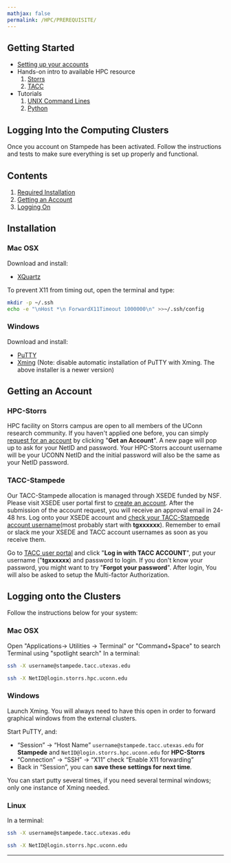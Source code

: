 ```yaml
---
mathjax: false
permalink: /HPC/PREREQUISITE/
---
```


## Getting Started
* [Setting up your accounts](/CCML/HPC/PREREQUISITE/)
* Hands-on intro to available HPC resource
  1. [Storrs](/CCML/HPC/Storrs/)
  2. [TACC](/CCML/HPC/TACC/)
* Tutorials
  1. [UNIX Command Lines](/CCML/Tutorials/UNIX/)
  2. [Python](/CCML/Tutorials/Python/)


## Logging Into the Computing Clusters

Once you account on Stampede has been activated. Follow the instructions and tests to make sure everything is set up properly and functional.

## Contents
1. [Required Installation](#installation)
2. [Getting an Account](#account)
3. [Logging On](#logging)


<a name='installation'></a>

## Installation

### Mac OSX
Download and install:

* [XQuartz](http://www.xquartz.org/)

To prevent X11 from timing out, open the terminal and type:

```bash
mkdir -p ~/.ssh
echo -e "\nHost *\n ForwardX11Timeout 1000000\n" >>~/.ssh/config
```


### Windows

Download and install:

* [PuTTY](http://www.putty.org/)
* [Xming](http://sourceforge.net/projects/xming/) (Note: disable automatic installation of PuTTY with Xming. The above installer is a newer version)

<a name='account'></a>
## Getting an Account

### HPC-Storrs
HPC facility on Storrs campus are open to all members of the UConn research community. If you haven't applied one before, you can simply [request for an account](https://hpc.uconn.edu/storrs/) by clicking "**Get an Account**". A new page will pop up to ask for your NetID and password. Your HPC-Storrs account username will be your UCONN NetID and the initial password will also be the same as your NetID password.   

### TACC-Stampede
Our TACC-Stampede allocation is managed through XSEDE funded by NSF. Please visit XSEDE user portal first to [create an account](https://portal.xsede.org/my-xsede?p_p_id=58&p_p_lifecycle=0&p_p_state=maximized&p_p_mode=view&_58_struts_action=%2Flogin%2Fcreate_account). After the submission of the account request, you will receive an approval email in 24-48 hrs. Log onto your XSEDE account and [check your TACC-Stampede account username](https://www.xsede.org/group/xup/accounts)(most probably start with **tgxxxxxx**). Remember to email or slack me your XSEDE and TACC account usernames as soon as you receive them.

Go to [TACC user portal](https://portal.tacc.utexas.edu/home) and click "**Log in with TACC ACCOUNT**", put your username ("**tgxxxxxx**) and password to login. If you don't know your password, you might want to try "**Forgot your password**". After login, You will also be asked to setup the Multi-factor Authorization.


<a name='logging'></a>
## Logging onto the Clusters
Follow the instructions below for your system:
### Mac OSX

Open "Applications-> Utilities -> Terminal" or "Command+Space" to search Terminal using "spotlight search"
In a terminal:
```bash
ssh -X username@stampede.tacc.utexas.edu
```

```bash
ssh -X NetID@login.storrs.hpc.uconn.edu
```
### Windows
Launch Xming. You will always need to have this open in order to forward graphical windows from the external clusters.

Start PuTTY, and:

* “Session” → “Host Name” `username@stampede.tacc.utexas.edu` for **Stampede** and `NetID@login.storrs.hpc.uconn.edu` for **HPC-Storrs**
* “Connection” → “SSH” → “X11” check “Enable X11 forwarding”
* Back in “Session”, you can **save these settings for next time**.

You can start putty several times, if you need several terminal windows; only one instance of Xming needed.


### Linux ###

In a terminal:
```bash
ssh -X username@stampede.tacc.utexas.edu
```
```bash
ssh -X NetID@login.storrs.hpc.uconn.edu
```
____

<a name='first-time'></a>

